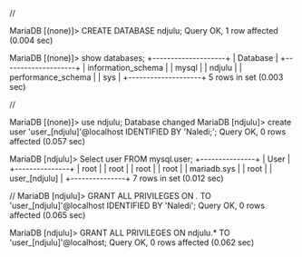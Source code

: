 //

MariaDB [(none)]> CREATE DATABASE ndjulu;
Query OK, 1 row affected (0.004 sec)

MariaDB [(none)]> show databases;
+--------------------+
| Database           |
+--------------------+
| information_schema |
| mysql              |
| ndjulu             |
| performance_schema |
| sys                |
+--------------------+
5 rows in set (0.003 sec)

//

MariaDB [(none)]> use ndjulu;
Database changed
MariaDB [ndjulu]> create user 'user_[ndjulu]'@localhost IDENTIFIED BY 'Naledi;';
Query OK, 0 rows affected (0.057 sec)

MariaDB [ndjulu]> Select user FROM mysql.user;
+---------------+
| User          |
+---------------+
| root          |
| root          |
| root          |
| root          |
| mariadb.sys   |
| root          |
| user_[ndjulu] |
+---------------+
7 rows in set (0.012 sec)

//
MariaDB [ndjulu]> GRANT ALL PRIVILEGES ON  *.* TO 'user_[ndjulu]'@localhost IDENTIFIED BY 'Naledi';
Query OK, 0 rows affected (0.065 sec)

MariaDB [ndjulu]> GRANT ALL PRIVILEGES ON ndjulu.* TO 'user_[ndjulu]'@localhost;
Query OK, 0 rows affected (0.062 sec)
